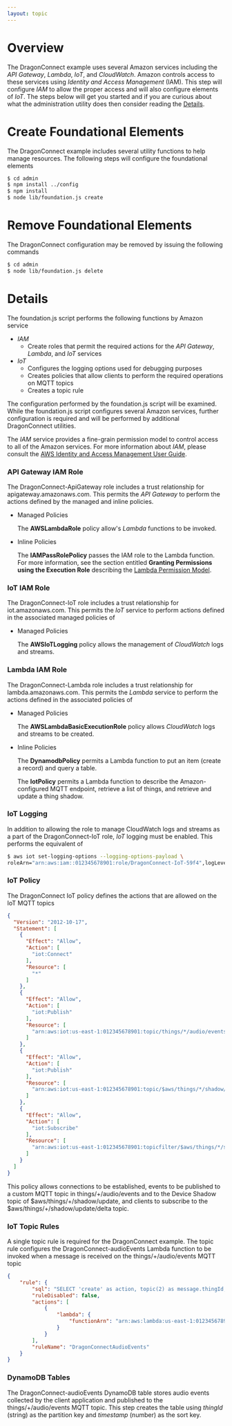 ```yaml
---
layout: topic
---
```

# Overview

The DragonConnect example uses several
Amazon services including the _API Gateway_, _Lambda_, _IoT_, and _CloudWatch_.
Amazon controls access to these services using _Identity and Access Management_
(IAM).  This step will configure _IAM_ to allow the proper access and
will also configure elements of _IoT_.  The steps below will get you started
and if you are curious about what the administration utility does then
consider reading the [Details](#details).

# Create Foundational Elements

The DragonConnect example includes several
utility functions to help manage resources.  The following steps will
configure the foundational elements

```sh
$ cd admin
$ npm install ../config
$ npm install
$ node lib/foundation.js create
```

# Remove Foundational Elements

The DragonConnect configuration may be
removed by issuing the following commands

```sh
$ cd admin
$ node lib/foundation.js delete
```

# Details
The foundation.js script performs the following functions by Amazon service

* _IAM_
    * Create roles that permit the required actions for the _API Gateway_,
      _Lambda_, and _IoT_ services
* _IoT_
    * Configures the logging options used for debugging purposes
    * Creates policies that allow clients to perform the required operations
      on MQTT topics
    * Creates a topic rule

The configuration performed by the foundation.js script will be examined.
While the foundation.js script configures several Amazon services, further
configuration is required and will be performed by additional
DragonConnect utilities.

The _IAM_ service provides a fine-grain permission model to control access
to all of the Amazon services.  For more information about _IAM_, please
consult the
<a href="http://docs.aws.amazon.com/IAM/latest/UserGuide/introduction.html"
target="_blank">AWS Identity and Access Management User Guide</a>.

### API Gateway IAM Role

The DragonConnect-ApiGateway role includes a trust relationship for
apigateway.amazonaws.com.  This permits the _API Gateway_ to perform the
actions defined by the managed and inline policies.

* Managed Policies

    The **AWSLambdaRole** policy allow's _Lambda_ functions to be invoked.

* Inline Policies

    The **IAMPassRolePolicy** passes the IAM role to the Lambda function.
    For more information, see the section entitled **Granting Permissions
    using the Execution Role** describing the <a href="http://docs.aws.amazon.com/lambda/latest/dg/intro-permission-model.html"
    target="_blank">Lambda Permission Model</a>.

### IoT IAM Role

The DragonConnect-IoT role includes a trust relationship for iot.amazonaws.com.
This permits the _IoT_ service to perform actions defined in the associated
managed policies of

* Managed Policies

    The **AWSIoTLogging** policy allows the management of _CloudWatch_ logs
    and streams.

### Lambda IAM Role

The DragonConnect-Lambda role includes a trust relationship for
lambda.amazonaws.com.  This permits the _Lambda_ service to perform the
actions defined in the associated policies of

* Managed Policies

    The **AWSLambdaBasicExecutionRole** policy allows _CloudWatch_ logs and
    streams to be created.

* Inline Policies

    The **DynamodbPolicy** permits a Lambda function to put an item (create
    a record) and query a table.

    The **IotPolicy** permits a Lambda function to describe the
    Amazon-configured MQTT endpoint, retrieve a list of things, and
    retrieve and update a thing shadow.

### IoT Logging

In addition to allowing the role to manage CloudWatch logs and streams as a
part of the DragonConnect-IoT role, _IoT_ logging must be enabled.  This
performs the equivalent of

```sh
$ aws iot set-logging-options --logging-options-payload \
roleArn="arn:aws:iam::012345678901:role/DragonConnect-IoT-59f4",logLevel="DEBUG"
```

### IoT Policy

The DragonConnect IoT policy defines the actions that are allowed on the IoT
MQTT topics

```json
{
  "Version": "2012-10-17",
  "Statement": [
    {
      "Effect": "Allow",
      "Action": [
        "iot:Connect"
      ],
      "Resource": [
        "*"
      ]
    },
    {
      "Effect": "Allow",
      "Action": [
        "iot:Publish"
      ],
      "Resource": [
        "arn:aws:iot:us-east-1:012345678901:topic/things/*/audio/events"
      ]
    },
    {
      "Effect": "Allow",
      "Action": [
        "iot:Publish"
      ],
      "Resource": [
        "arn:aws:iot:us-east-1:012345678901:topic/$aws/things/*/shadow/update"
      ]
    },
    {
      "Effect": "Allow",
      "Action": [
        "iot:Subscribe"
      ],
      "Resource": [
        "arn:aws:iot:us-east-1:012345678901:topicfilter/$aws/things/*/shadow/update/delta"
      ]
    }
  ]
}
```

This policy allows connections to be established, events to be published to
a custom MQTT topic in things/+/audio/events and to the Device Shadow topic
of $aws/things/+/shadow/update, and clients to subscribe to the
$aws/things/+/shadow/update/delta topic.

### IoT Topic Rules

A single topic rule is required for the
DragonConnect example.  The topic rule
configures the DragonConnect-audioEvents Lambda function to be invoked when
a message is received on the things/+/audio/events MQTT topic

```json
{
    "rule": {
        "sql": "SELECT 'create' as action, topic(2) as message.thingId, * as message.event FROM 'things/+/audio/events'",
        "ruleDisabled": false,
        "actions": [
            {
                "lambda": {
                    "functionArn": "arn:aws:lambda:us-east-1:012345678901:function:DragonConnect-audioEvents"
                }
            }
        ],
        "ruleName": "DragonConnectAudioEvents"
    }
}
```

### DynamoDB Tables

The DragonConnect-audioEvents DynamoDB table stores audio events collected
by the client application and published to the things/+/audio/events MQTT
topic.  This step creates the table using _thingId_ (string) as the
partition key and _timestamp_ (number) as the sort key.
